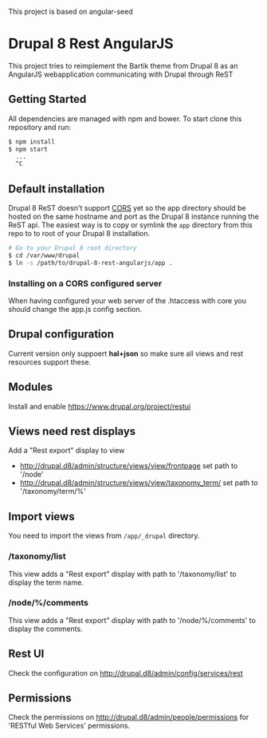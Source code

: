 This project is based on angular-seed

# Drupal 8 Rest AngularJS

This project tries to reimplement the Bartik theme from Drupal 8 as an AngularJS webapplication communicating with Drupal through ReST

## Getting Started

All dependencies are managed with npm and bower. To start clone this repository and run:

```bash
$ npm install
$ npm start
  ...
  ^C
```

## Default installation

Drupal 8 ReST doesn't support [CORS][cors] yet so the app directory should be hosted on the same hostname and port as the Drupal 8 instance running the ReST api. The easiest way is to copy or symlink the `app` directory from this repo to to root of your Drupal 8 installation.

```bash
# Go to your Drupal 8 root directory
$ cd /var/www/drupal
$ ln -s /path/to/drupal-8-rest-angularjs/app .
```

### Installing on a CORS configured server

When having configured your web server of the .htaccess with core you should change the app.js config section.

## Drupal configuration

Current version only suppoert __hal+json__ so make sure all views and rest resources support these.

## Modules

Install and enable https://www.drupal.org/project/restui

## Views need rest displays

Add a "Rest export" display to view
- http://drupal.d8/admin/structure/views/view/frontpage set path to '/node'
- http://drupal.d8/admin/structure/views/view/taxonomy_term/ set path to '/taxonomy/term/%'

## Import views

You need to import the views from `/app/_drupal` directory.

### /taxonomy/list

This view adds a "Rest export" display with path to '/taxonomy/list' to display the term name.

### /node/%/comments

This view adds a "Rest export" display with path to '/node/%/comments' to display the comments.


## Rest UI

Check the configuration on http://drupal.d8/admin/config/services/rest

## Permissions

Check the permissions on http://drupal.d8/admin/people/permissions for 'RESTful Web Services' permissions.

[cors]: https://developer.mozilla.org/en-US/docs/Web/HTTP/Access_control_CORS
